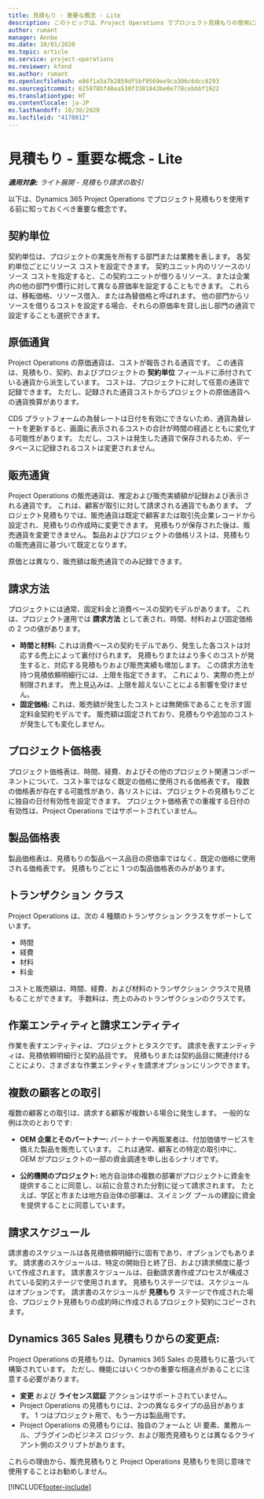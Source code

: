 ```yaml
---
title: 見積もり - 重要な概念 - Lite
description: このトピックは、Project Operations でプロジェクト見積もりの使用に関する情報を提供します。
author: rumant
manager: Annbe
ms.date: 10/01/2020
ms.topic: article
ms.service: project-operations
ms.reviewer: kfend
ms.author: rumant
ms.openlocfilehash: e86f1a5a7b2859df5bf9569ee9ca306c6dcc6293
ms.sourcegitcommit: 625878bf48ea530f3381843be0e778cebbbf1922
ms.translationtype: HT
ms.contentlocale: ja-JP
ms.lasthandoff: 10/30/2020
ms.locfileid: "4178012"
---
```

# <a name="quotes---key-concepts---lite"></a>見積もり - 重要な概念 - Lite

_**適用対象:** ライト展開 - 見積もり請求の取引_


以下は、Dynamics 365 Project Operations でプロジェクト見積もりを使用する前に知っておくべき重要な概念です。

## <a name="contracting-unit"></a>契約単位

契約単位は、プロジェクトの実施を所有する部門または業務を表します。 各契約単位ごとにリソース コストを設定できます。 契約ユニット内のリソースのリソース コストを指定すると、この契約ユニットが借りるリソース、または企業内の他の部門や慣行に対して異なる原価率を設定することもできます。 これらは、移転価格、リソース借入、または為替価格と呼ばれます。 他の部門からリソースを借りるコストを設定する場合、それらの原価率を貸し出し部門の通貨で設定することも選択できます。

## <a name="cost-currency"></a>原価通貨

Project Operations の原価通貨は、コストが報告される通貨です。 この通貨は、見積もり、契約、およびプロジェクトの **契約単位** フィールドに添付されている通貨から派生しています。 コストは、プロジェクトに対して任意の通貨で記録できます。 ただし、記録された通貨コストからプロジェクトの原価通貨への通貨換算があります。

CDS プラットフォームの為替レートは日付を有効にできないため、通貨為替レートを更新すると、画面に表示されるコストの合計が時間の経過とともに変化する可能性があります。 ただし、コストは発生した通貨で保存されるため、データベースに記録されるコストは変更されません。

## <a name="sales-currency"></a>販売通貨

Project Operations の販売通貨は、推定および販売実績額が記録および表示される通貨です。 これは、顧客が取引に対して請求される通貨でもあります。 プロジェクト見積もりでは、販売通貨は既定で顧客または取引先企業レコードから設定され、見積もりの作成時に変更できます。 見積もりが保存された後は、販売通貨を変更できません。 製品およびプロジェクトの価格リストは、見積もりの販売通貨に基づいて既定となります。

原価とは異なり、販売額は販売通貨でのみ記録できます。

## <a name="billing-method"></a>請求方法

プロジェクトには通常、固定料金と消費ベースの契約モデルがあります。 これは、プロジェクト運用では **請求方法** として表され、時間、材料および固定価格の 2 つの値があります。

- **時間と材料:** これは消費ベースの契約モデルであり、発生した各コストは対応する売上によって裏付けられます。 見積もりまたはより多くのコストが発生すると、対応する見積もりおよび販売実績も増加します。 この請求方法を持つ見積依頼明細行には、上限を指定できます。 これにより、実際の売上が制限されます。 売上見込みは、上限を超えないことによる影響を受けません。
- **固定価格:** これは、販売額が発生したコストとは無関係であることを示す固定料金契約モデルです。 販売額は固定されており、見積もりや追加のコストが発生しても変化しません。

## <a name="project-price-lists"></a>プロジェクト価格表

プロジェクト価格表は、時間、経費、およびその他のプロジェクト関連コンポーネントについて、コスト率ではなく既定の価格に使用される価格表です。 複数の価格表が存在する可能性があり、各リストには、プロジェクトの見積もりごとに独自の日付有効性を設定できます。 プロジェクト価格表での重複する日付の有効性は、Project Operations ではサポートされていません。

## <a name="product-price-lists"></a>製品価格表

製品価格表は、見積もりの製品ベース品目の原価率ではなく、既定の価格に使用される価格表です。 見積もりごとに 1 つの製品価格表のみがあります。

## <a name="transaction-classes"></a>トランザクション クラス

Project Operations は、次の 4 種類のトランザクション クラスをサポートしています。

- 時間
- 経費
- 材料
- 料金

コストと販売額は、時間、経費、および材料のトランザクション クラスで見積もることができます。 手数料は、売上のみのトランザクションのクラスです。

## <a name="work-entities-and-billing-entities"></a>作業エンティティと請求エンティティ

作業を表すエンティティは、プロジェクトとタスクです。 請求を表すエンティティは、見積依頼明細行と契約品目です。 見積もりまたは契約品目に関連付けることにより、さまざまな作業エンティティを請求オプションにリンクできます。

## <a name="multi-customer-deals"></a>複数の顧客との取引

複数の顧客との取引は、請求する顧客が複数いる場合に発生します。 一般的な例は次のとおりです:

- **OEM 企業とそのパートナー:** パートナーや再販業者は、付加価値サービスを備えた製品を販売しています。 これは通常、顧客との特定の取引中に、OEM がプロジェクトの一部の資金調達を申し出るシナリオです。 

- **公的機関のプロジェクト:** 地方自治体の複数の部署がプロジェクトに資金を提供することに同意し、以前に合意された分割に従って請求されます。 たとえば、学区と市または地方自治体の部署は、スイミング プールの建設に資金を提供することに同意しています。

## <a name="invoice-schedules"></a>請求スケジュール

請求書のスケジュールは各見積依頼明細行に固有であり、オプションでもあります。 請求書のスケジュールは、特定の開始日と終了日、および請求頻度に基づいて作成されます。 請求書スケジュールは、自動請求書作成プロセスが構成されている契約ステージで使用されます。 見積もりステージでは、スケジュールはオプションです。 請求書のスケジュールが **見積もり** ステージで作成された場合、プロジェクト見積もりの成約時に作成されるプロジェクト契約にコピーされます。

## <a name="changes-from-dynamics-365-sales-quote"></a>Dynamics 365 Sales 見積もりからの変更点:

Project Operations の見積もりは、Dynamics 365 Sales の見積もりに基づいて構築されています。 ただし、機能にはいくつかの重要な相違点があることに注意する必要があります。

- **変更** および **ライセンス認証** アクションはサポートされていません。
- Project Operations の見積もりには、2つの異なるタイプの品目があります。 1 つはプロジェクト用で、もう一方は製品用です。
- Project Operations の見積もりには、独自のフォームと UI 要素、業務ルール、プラグインのビジネス ロジック、および販売見積もりとは異なるクライアント側のスクリプトがあります。

これらの理由から、販売見積もりと Project Operations 見積もりを同じ意味で使用することはお勧めしません。


[!INCLUDE[footer-include](../../includes/footer-banner.md)]